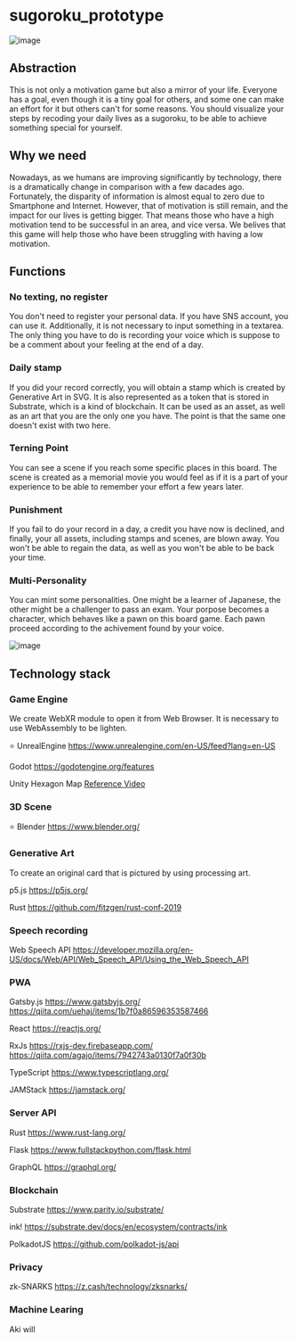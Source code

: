 # sugoroku_prototype

![image](https://user-images.githubusercontent.com/24355719/70390225-6c78b080-1a0c-11ea-81ae-07644b4b716c.png)

## Abstraction

This is not only a motivation game but also a mirror of your life. Everyone has a goal, even though it is a tiny goal for others, and some one can make an effort for it but others can't for some reasons.
You should visualize your steps by recoding your daily lives as a sugoroku, to be able to achieve something special for yourself.

## Why we need

Nowadays, as we humans are improving significantly by technology, there is a dramatically change in comparison with a few dacades ago. Fortunately, the disparity of information is almost equal to zero due to Smartphone and Internet. However, that of motivation is still remain, and the impact for our lives is getting bigger. That means those who have a high motivation tend to be successful in an area, and vice versa. We belives that this game will help those who have been struggling with having a low motivation.

## Functions

### No texting, no register

You don't need to register your personal data. If you have SNS account, you can use it.
Additionally, it is not necessary to input something in a textarea. The only thing you have to do is recording your voice which is suppose to be a comment about your feeling at the end of a day.

### Daily stamp

If you did your record correctly, you will obtain a stamp which is created by Generative Art in SVG. It is also represented as a token that is stored in Substrate, which is a kind of blockchain. It can be used as an asset, as well as an art that you are the only one you have. The point is that the same one doesn't exist with two here.

### Terning Point

You can see a scene if you reach some specific places in this board. The scene is created as a memorial movie you would feel as if it is a part of your experience to be able to remember your effort a few years later.

### Punishment

If you fail to do your record in a day, a credit you have now is declined, and finally, your all assets, including stamps and scenes, are blown away. You won't be able to regain the data, as well as you won't be able to be back your time.

### Multi-Personality
You can mint some personalities. One might be a learner of Japanese, the other might be a challenger to pass an exam. Your porpose becomes a character, which behaves like a pawn on this board game. Each pawn proceed according to the achivement found by your voice.

![image](https://user-images.githubusercontent.com/24355719/70613617-4c373480-1c4c-11ea-975b-ecb26274bfe0.png)

## Technology stack

### Game Engine

We create WebXR module to open it from Web Browser. It is necessary to use WebAssembly to be lighten.

:star: UnrealEngine
https://www.unrealengine.com/en-US/feed?lang=en-US

Godot
https://godotengine.org/features

Unity
Hexagon Map
[Reference Video](https://www.youtube.com/watch?v=qH7sJfYLdR4)



### 3D Scene

:star: Blender
https://www.blender.org/


### Generative Art

To create an original card that is pictured by using processing art.

p5.js
https://p5js.org/

Rust
https://github.com/fitzgen/rust-conf-2019


### Speech recording

Web Speech API
https://developer.mozilla.org/en-US/docs/Web/API/Web_Speech_API/Using_the_Web_Speech_API


### PWA

Gatsby.js
https://www.gatsbyjs.org/
https://qiita.com/uehaj/items/1b7f0a86596353587466

React
https://reactjs.org/

RxJs
https://rxjs-dev.firebaseapp.com/
https://qiita.com/agajo/items/7942743a0130f7a0f30b

TypeScript
https://www.typescriptlang.org/

JAMStack
https://jamstack.org/


### Server API

Rust
https://www.rust-lang.org/

Flask
https://www.fullstackpython.com/flask.html

GraphQL
https://graphql.org/


### Blockchain

Substrate
https://www.parity.io/substrate/

ink!
https://substrate.dev/docs/en/ecosystem/contracts/ink

PolkadotJS
https://github.com/polkadot-js/api

### Privacy

zk-SNARKS
https://z.cash/technology/zksnarks/


### Machine Learing

Aki will
